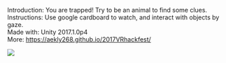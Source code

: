 Introduction: You are trapped! Try to be an animal to find some clues.  
Instructions: Use google cardboard to watch, and interact with objects by gaze.   
Made with: Unity 2017.1.0p4   
More: https://aekly268.github.io/2017VRhackfest/  

[<img src="https://img.youtube.com/vi/k0d6RhJJ8RM/hqdefault.jpg">](https://youtu.be/k0d6RhJJ8RM)
